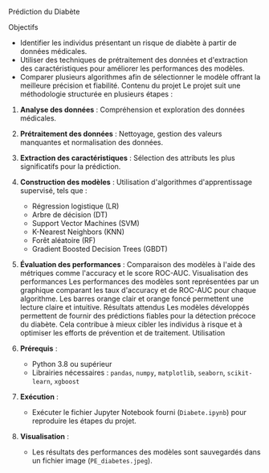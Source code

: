 Prédiction du Diabète 

Objectifs
- Identifier les individus présentant un risque de diabète à partir de données médicales.
- Utiliser des techniques de prétraitement des données et d'extraction des caractéristiques pour améliorer les performances des modèles.
- Comparer plusieurs algorithmes afin de sélectionner le modèle offrant la meilleure précision et fiabilité.
Contenu du projet
Le projet suit une méthodologie structurée en plusieurs étapes :
1. **Analyse des données** : Compréhension et exploration des données médicales.
2. **Prétraitement des données** : Nettoyage, gestion des valeurs manquantes et normalisation des données.
3. **Extraction des caractéristiques** : Sélection des attributs les plus significatifs pour la prédiction.
4. **Construction des modèles** : Utilisation d'algorithmes d'apprentissage supervisé, tels que :
   - Régression logistique (LR)
   - Arbre de décision (DT)
   - Support Vector Machines (SVM)
   - K-Nearest Neighbors (KNN)
   - Forêt aléatoire (RF)
   - Gradient Boosted Decision Trees (GBDT)
5. **Évaluation des performances** : Comparaison des modèles à l'aide des métriques comme l'accuracy et le score ROC-AUC.
Visualisation des performances
Les performances des modèles sont représentées par un graphique comparant les taux d'accuracy et de ROC-AUC pour chaque algorithme. Les barres orange clair et orange foncé permettent une lecture claire et intuitive.
Résultats attendus
Les modèles développés permettent de fournir des prédictions fiables pour la détection précoce du diabète. Cela contribue à mieux cibler les individus à risque et à optimiser les efforts de prévention et de traitement.
Utilisation
1. **Prérequis** :
   - Python 3.8 ou supérieur
   - Librairies nécessaires : `pandas`, `numpy`, `matplotlib`, `seaborn`, `scikit-learn`, `xgboost`

2. **Exécution** :
   - Exécuter le fichier Jupyter Notebook fourni (`Diabete.ipynb`) pour reproduire les étapes du projet.

3. **Visualisation** :
   - Les résultats des performances des modèles sont sauvegardés dans un fichier image (`PE_diabetes.jpeg`).
